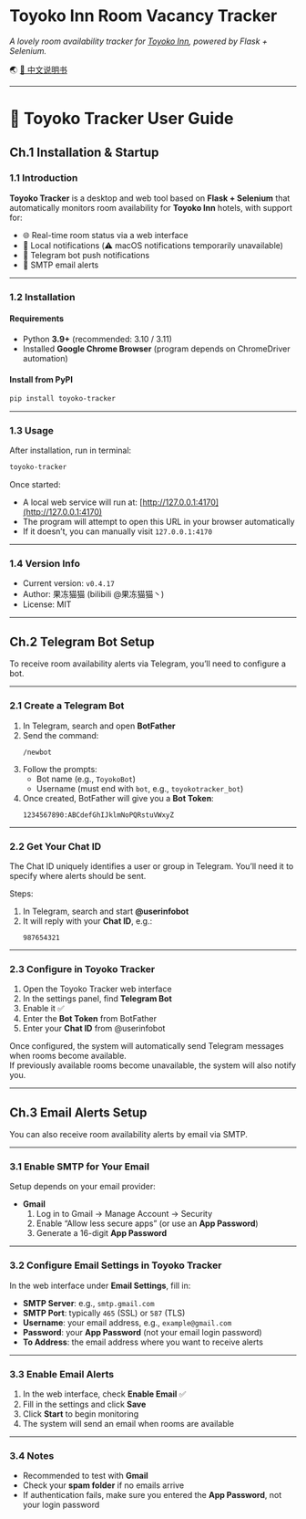 # Toyoko Inn Room Vacancy Tracker

*A lovely room availability tracker for [Toyoko Inn](https://www.toyoko-inn.com/), powered by Flask + Selenium.*

🌏 [📖 中文说明书](./README_zh.md)


---


# 📘 Toyoko Tracker User Guide

## Ch.1 Installation & Startup

### 1.1 Introduction

**Toyoko Tracker** is a desktop and web tool based on **Flask + Selenium** that automatically monitors room availability for **Toyoko Inn** hotels, with support for:

- 🌐 Real-time room status via a web interface  
- 🔔 Local notifications (⚠️ macOS notifications temporarily unavailable)  
- 🤖 Telegram bot push notifications  
- 📧 SMTP email alerts  

---

### 1.2 Installation

#### Requirements
- Python **3.9+** (recommended: 3.10 / 3.11)  
- Installed **Google Chrome Browser** (program depends on ChromeDriver automation)  

#### Install from PyPI
```bash
pip install toyoko-tracker
```

---

### 1.3 Usage

After installation, run in terminal:

```bash
toyoko-tracker
```

Once started:

- A local web service will run at: [http://127.0.0.1:4170](http://127.0.0.1:4170)  
- The program will attempt to open this URL in your browser automatically  
- If it doesn’t, you can manually visit `127.0.0.1:4170`  

---

### 1.4 Version Info

- Current version: `v0.4.17`  
- Author: 果冻猫猫 (bilibili @果冻猫猫丶)  
- License: MIT  

---

## Ch.2 Telegram Bot Setup

To receive room availability alerts via Telegram, you’ll need to configure a bot.

---

### 2.1 Create a Telegram Bot

1. In Telegram, search and open **BotFather**  
2. Send the command:  
   ```
   /newbot
   ```
3. Follow the prompts:  
   - Bot name (e.g., `ToyokoBot`)  
   - Username (must end with `bot`, e.g., `toyokotracker_bot`)  
4. Once created, BotFather will give you a **Bot Token**:  
   ```
   1234567890:ABCdefGhIJklmNoPQRstuVWxyZ
   ```

---

### 2.2 Get Your Chat ID

The Chat ID uniquely identifies a user or group in Telegram. You’ll need it to specify where alerts should be sent.

Steps:

1. In Telegram, search and start **@userinfobot**  
2. It will reply with your **Chat ID**, e.g.:  
   ```
   987654321
   ```

---

### 2.3 Configure in Toyoko Tracker

1. Open the Toyoko Tracker web interface  
2. In the settings panel, find **Telegram Bot**  
3. Enable it ✅  
4. Enter the **Bot Token** from BotFather  
5. Enter your **Chat ID** from @userinfobot  

Once configured, the system will automatically send Telegram messages when rooms become available.  
If previously available rooms become unavailable, the system will also notify you.  

---

## Ch.3 Email Alerts Setup

You can also receive room availability alerts by email via SMTP.

---

### 3.1 Enable SMTP for Your Email

Setup depends on your email provider:  

- **Gmail**  
  1. Log in to Gmail → Manage Account → Security  
  2. Enable “Allow less secure apps” (or use an **App Password**)  
  3. Generate a 16-digit **App Password**  

---

### 3.2 Configure Email Settings in Toyoko Tracker

In the web interface under **Email Settings**, fill in:  

- **SMTP Server**: e.g., `smtp.gmail.com`  
- **SMTP Port**: typically `465` (SSL) or `587` (TLS)  
- **Username**: your email address, e.g., `example@gmail.com`  
- **Password**: your **App Password** (not your email login password)  
- **To Address**: the email address where you want to receive alerts  

---

### 3.3 Enable Email Alerts

1. In the web interface, check **Enable Email** ✅  
2. Fill in the settings and click **Save**  
3. Click **Start** to begin monitoring  
4. The system will send an email when rooms are available  

---

### 3.4 Notes

- Recommended to test with **Gmail**  
- Check your **spam folder** if no emails arrive  
- If authentication fails, make sure you entered the **App Password**, not your login password  
